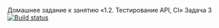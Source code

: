Домашнее задание к занятию «1.2. Тестирование API, CI»
Задачa 3
[![Build status](https://ci.appveyor.com/api/projects/status/wesiqcs4jbrum8t7?svg=true)](https://ci.appveyor.com/project/naumshubaev/a220224apici3post)

